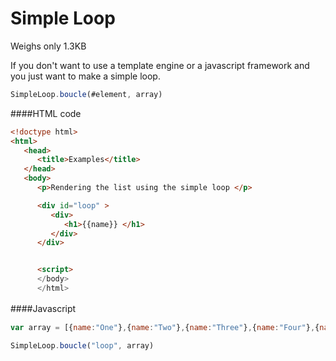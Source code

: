 
# Simple Loop

 Weighs only 1.3KB

If you don't want to use a template engine or a javascript framework and you just want to make a simple loop.



```javascript
SimpleLoop.boucle(#element, array)
```

####HTML code

```html
<!doctype html>
<html>
   <head>
      <title>Examples</title>
   </head>
   <body>
      <p>Rendering the list using the simple loop </p>

      <div id="loop" >
         <div>
            <h1>{{name}} </h1>
         </div>
      </div>


      <script>
      </body>
      </html>
```



####Javascript　

```javascript
var array = [{name:"One"},{name:"Two"},{name:"Three"},{name:"Four"},{name:"Fiv"},{name:"six"}];

SimpleLoop.boucle("loop", array)
```
